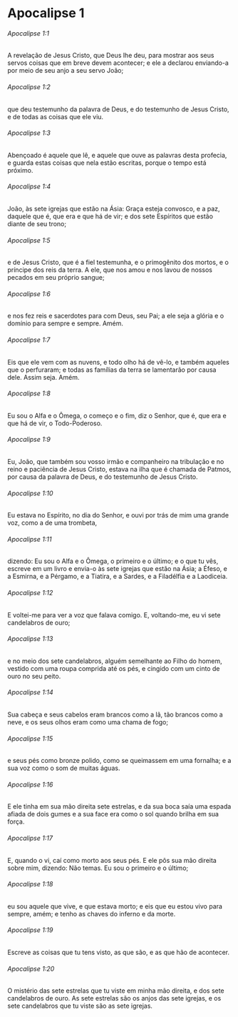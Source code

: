 # Apocalipse 1

###### Apocalipse 1:1

A revelação de Jesus Cristo, que Deus lhe deu, para mostrar aos seus servos coisas que em breve devem acontecer; e ele a declarou enviando-a por meio de seu anjo a seu servo João;

###### Apocalipse 1:2

que deu testemunho da palavra de Deus, e do testemunho de Jesus Cristo, e de todas as coisas que ele viu.

###### Apocalipse 1:3

Abençoado é aquele que lê, e aquele que ouve as palavras desta profecia, e guarda estas coisas que nela estão escritas, porque o tempo está próximo.

###### Apocalipse 1:4

João, às sete igrejas que estão na Ásia: Graça esteja convosco, e a paz, daquele que é, que era e que há de vir; e dos sete Espíritos que estão diante de seu trono;

###### Apocalipse 1:5

e de Jesus Cristo, que é a fiel testemunha, e o primogênito dos mortos, e o príncipe dos reis da terra. A ele, que nos amou e nos lavou de nossos pecados em seu próprio sangue;

###### Apocalipse 1:6

e nos fez reis e sacerdotes para com Deus, seu Pai; a ele seja a glória e o domínio para sempre e sempre. Amém.

###### Apocalipse 1:7

Eis que ele vem com as nuvens, e todo olho há de vê-lo, e também aqueles que o perfuraram; e todas as famílias da terra se lamentarão por causa dele. Assim seja. Amém.

###### Apocalipse 1:8

Eu sou o Alfa e o Ômega, o começo e o fim, diz o Senhor, que é, que era e que há de vir, o Todo-Poderoso.

###### Apocalipse 1:9

Eu, João, que também sou vosso irmão e companheiro na tribulação e no reino e paciência de Jesus Cristo, estava na ilha que é chamada de Patmos, por causa da palavra de Deus, e do testemunho de Jesus Cristo.

###### Apocalipse 1:10

Eu estava no Espírito, no dia do Senhor, e ouvi por trás de mim uma grande voz, como a de uma trombeta,

###### Apocalipse 1:11

dizendo: Eu sou o Alfa e o Ômega, o primeiro e o último; e o que tu vês, escreve em um livro e envia-o às sete igrejas que estão na Ásia; a Éfeso, e a Esmirna, e a Pérgamo, e a Tiatira, e a Sardes, e a Filadélfia e a Laodiceia.

###### Apocalipse 1:12

E voltei-me para ver a voz que falava comigo. E, voltando-me, eu vi sete candelabros de ouro;

###### Apocalipse 1:13

e no meio dos sete candelabros, alguém semelhante ao Filho do homem, vestido com uma roupa comprida até os pés, e cingido com um cinto de ouro no seu peito.

###### Apocalipse 1:14

Sua cabeça e seus cabelos eram brancos como a lã, tão brancos como a neve, e os seus olhos eram como uma chama de fogo;

###### Apocalipse 1:15

e seus pés como bronze polido, como se queimassem em uma fornalha; e a sua voz como o som de muitas águas.

###### Apocalipse 1:16

E ele tinha em sua mão direita sete estrelas, e da sua boca saía uma espada afiada de dois gumes e a sua face era como o sol quando brilha em sua força.

###### Apocalipse 1:17

E, quando o vi, caí como morto aos seus pés. E ele pôs sua mão direita sobre mim, dizendo: Não temas. Eu sou o primeiro e o último;

###### Apocalipse 1:18

eu sou aquele que vive, e que estava morto; e eis que eu estou vivo para sempre, amém; e tenho as chaves do inferno e da morte.

###### Apocalipse 1:19

Escreve as coisas que tu tens visto, as que são, e as que hão de acontecer.

###### Apocalipse 1:20

O mistério das sete estrelas que tu viste em minha mão direita, e dos sete candelabros de ouro. As sete estrelas são os anjos das sete igrejas, e os sete candelabros que tu viste são as sete igrejas.

